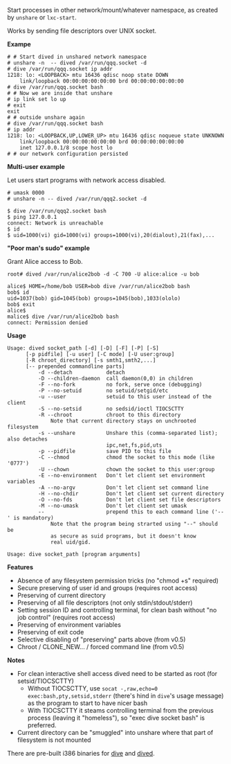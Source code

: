Start processes in other network/mount/whatever namespace, as created by `unshare` or `lxc-start`.

Works by sending file descriptors over UNIX socket. 

**Exampe**

    # # Start dived in unshared network namespace
    # unshare -n  -- dived /var/run/qqq.socket -d
    # dive /var/run/qqq.socket ip addr
    1218: lo: <LOOPBACK> mtu 16436 qdisc noop state DOWN 
        link/loopback 00:00:00:00:00:00 brd 00:00:00:00:00:00
    # dive /var/run/qqq.socket bash
    # # Now we are inside that unshare
    # ip link set lo up
    # exit
    exit
    # # outside unshare again
    # dive /var/run/qqq.socket bash
    # ip addr
    1218: lo: <LOOPBACK,UP,LOWER_UP> mtu 16436 qdisc noqueue state UNKNOWN 
        link/loopback 00:00:00:00:00:00 brd 00:00:00:00:00:00
        inet 127.0.0.1/8 scope host lo
    # # our network configuration persisted

**Multi-user example**

Let users start programs with network access disabled.

    # umask 0000
    # unshare -n -- dived /var/run/qqq2.socket -d
    
    $ dive /var/run/qqq2.socket bash
    $ ping 127.0.0.1
    connect: Network is unreachable
    $ id
    $ uid=1000(vi) gid=1000(vi) groups=1000(vi),20(dialout),21(fax),...

**"Poor man's sudo" example**

Grant Alice access to Bob.

    root# dived /var/run/alice2bob -d -C 700 -U alice:alice -u bob
    
    alice$ HOME=/home/bob USER=bob dive /var/run/alice2bob bash
    bob$ id
    uid=1037(bob) gid=1045(bob) groups=1045(bob),1033(ololo)
    bob$ exit
    alice$
    malice$ dive /var/run/alice2bob bash
    connect: Permission denied
    
    
**Usage**

    Usage: dived socket_path [-d] [-D] [-F] [-P] [-S] 
          [-p pidfile] [-u user] [-C mode] [-U user:group] 
          [-R chroot_directory] [-s smth1,smth2,...] 
          [-- prepended commandline parts]
              -d --detach           detach
              -D --children-daemon  call daemon(0,0) in children
              -F --no-fork          no fork, serve once (debugging)
              -P --no-setuid        no setuid/setgid/etc
              -u --user             setuid to this user instead of the client
              -S --no-setsid        no sedsid/ioctl TIOCSCTTY
              -R --chroot           chroot to this directory 
                  Note that current directory stays on unchrooted filesystem 
              -s --unshare          Unshare this (comma-separated list); also detaches
                                    ipc,net,fs,pid,uts
              -p --pidfile          save PID to this file
              -C --chmod            chmod the socket to this mode (like '0777')
              -U --chown            chown the socket to this user:group
              -E --no-environment   Don't let client set environment variables
              -A --no-argv          Don't let client set command line
              -H --no-chdir         Don't let client set current directory
              -O --no-fds           Don't let client set file descriptors
              -M --no-umask         Don't let client set umask
              --                    prepend this to each command line ('--' is mandatory)
                  Note that the program being strarted using "--" should be
                  as secure as suid programs, but it doesn't know
                  real uid/gid.
                  
    Usage: dive socket_path [program arguments]
    
**Features**
    
* Absence of any filesystem permission tricks (no "chmod +s" required)
* Secure preserving of user id and groups (requires root access)
* Preserving of current directory
* Preserving of all file descriptors (not only stdin/stdout/stderr)
* Setting session ID and controlling terminal, for clean bash without "no job control" (requires root access)
* Preserving of environment variables
* Preserving of exit code
* Selective disabling of "preserving" parts above (from v0.5)
* Chroot / CLONE_NEW... / forced command line (from v0.5)

**Notes**

* For clean interactive shell access dived need to be started as root (for setsid/TIOCSCTTY)
    * Without TIOCSCTTY, use `socat -,raw,echo=0 exec:bash,pty,setsid,stderr` (there's hind in `dive`'s usage message) as the program to start to have nicer bash
    * With TIOCSCTTY it steams controlling terminal from the previous process (leaving it "homeless"), so "exec dive socket bash" is preferred.
* Current directory can be "smuggled" into unshare where that part of filesystem is not mounted
 

 There are pre-built i386 binaries for [dive](http://vi-server.org/pub/dive) and [dived](http://vi-server.org/pub/dived).
